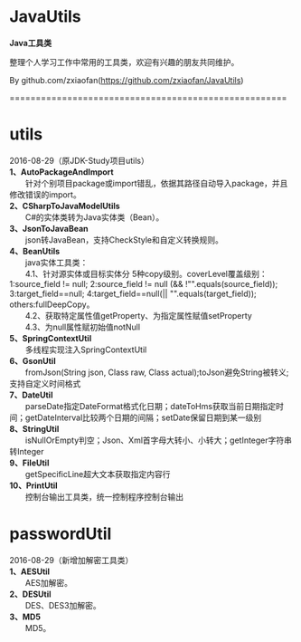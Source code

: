 # JavaUtils
**Java工具类**

整理个人学习工作中常用的工具类，欢迎有兴趣的朋友共同维护。

By github.com/zxiaofan(https://github.com/zxiaofan/JavaUtils)

=====================================================

# utils
2016-08-29（原JDK-Study项目utils）  
**1、AutoPackageAndImport**  
　　针对个别项目package或import错乱，依据其路径自动导入package，并且修改错误的import。  
**2、CSharpToJavaModelUtils**  
　　C#的实体类转为Java实体类（Bean）。  
**3、JsonToJavaBean**  
　　json转JavaBean，支持CheckStyle和自定义转换规则。  
**4、BeanUtils**  
　　java实体工具类：  
　　4.1、针对源实体或目标实体分 5种copy级别。coverLevel覆盖级别： 1:source_field != null; 2:source_field != null (&&
!"".equals(source_field)); 3:target_field==null; 4:target_field==null(||
"".equals(target_field)); others:fullDeepCopy。  
　　4.2、获取特定属性值getProperty、为指定属性赋值setProperty  
　　4.3、为null属性赋初始值notNull  
**5、SpringContextUtil**  
　　多线程实现注入SpringContextUtil  
**6、GsonUtil**  
　　fromJson(String json, Class raw, Class actual);toJson避免String被转义;支持自定义时间格式  
**7、DateUtil**  
　　parseDate指定DateFormat格式化日期；dateToHms获取当前日期指定时间；getDateInterval比较两个日期的间隔；setDate保留日期到某一级别  
**8、StringUtil**  
　　isNullOrEmpty判空；Json、Xml首字母大转小、小转大；getInteger字符串转Integer  
**9、FileUtil**  
　　getSpecificLine超大文本获取指定内容行  
**10、PrintUtil**  
　　控制台输出工具类，统一控制程序控制台输出  

# passwordUtil
2016-08-29（新增加解密工具类）  
**1、AESUtil**  
　　AES加解密。  
**2、DESUtil**  
　　DES、DES3加解密。  
**3、MD5**  
　　MD5。  

